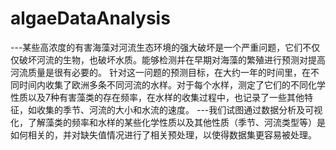 # algaeDataAnalysis
---某些高浓度的有害海藻对河流生态环境的强大破坏是一个严重问题，它们不仅仅破坏河流的生物，也破坏水质。能够检测并在早期对海藻的繁殖进行预测对提高河流质量是很有必要的。 针对这一问题的预测目标，在大约一年的时间里，在不同时间内收集了欧洲多条不同河流的水样。对于每个水样，测定了它们的不同化学性质以及7种有害藻类的存在频率，在水样的收集过程中，也记录了一些其他特征，如收集的季节、河流的大小和水流的速度。 ---我们试图通过数据分析及可视化，了解藻类的频率和水样的某些化学性质以及其他性质（季节、河流类型等）是如何相关的，并对缺失值情况进行了相关预处理，以使得数据集更容易被处理。
